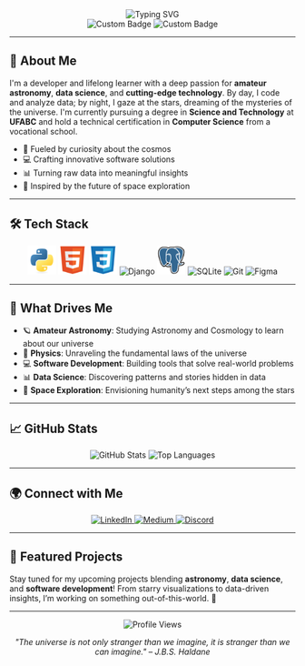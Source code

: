 <div align="center">
  <img src="https://readme-typing-svg.herokuapp.com?font=Space+Mono&size=28&duration=3500&color=00BFFF&center=true&vCenter=true&width=650&lines=Hey,+I'm+Henrique+Marques+Santos+Silva!;A+Developer+Stargazing+Through+Code+and+Cosmos;Passionate+About+Astronomy+and+Data+Science" alt="Typing SVG" />
  <br/>
  <img src="https://img.shields.io/badge/Coding%20the%20Universe-🌌-1E90FF?style=flat-square&logo=python" alt="Custom Badge"/>
  <img src="https://img.shields.io/badge/Exploring%20Data-📊-FF4500?style=flat-square&logo=jupyter" alt="Custom Badge"/>
</div>

---

## 🌌 About Me

I'm a developer and lifelong learner with a deep passion for **amateur astronomy**, **data science**, and **cutting-edge technology**. By day, I code and analyze data; by night, I gaze at the stars, dreaming of the mysteries of the universe. I'm currently pursuing a degree in **Science and Technology** at **UFABC** and hold a technical certification in **Computer Science** from a vocational school.

- 🔭 Fueled by curiosity about the cosmos
- 💻 Crafting innovative software solutions
- 📊 Turning raw data into meaningful insights
- 🚀 Inspired by the future of space exploration

---

## 🛠️ Tech Stack

<p align="center">
  <img src="https://raw.githubusercontent.com/devicons/devicon/master/icons/python/python-original.svg" alt="Python" width="50" height="50" title="Python"/>
  <img src="https://raw.githubusercontent.com/devicons/devicon/master/icons/html5/html5-original.svg" alt="HTML5" width="50" height="50" title="HTML5"/>
  <img src="https://raw.githubusercontent.com/devicons/devicon/master/icons/css3/css3-original.svg" alt="CSS3" width="50" height="50" title="CSS3"/>
  <img src="https://cdn.worldvectorlogo.com/logos/django.svg" alt="Django" width="50" height="50" title="Django"/>
  <img src="https://raw.githubusercontent.com/devicons/devicon/master/icons/postgresql/postgresql-original.svg" alt="PostgreSQL" width="50" height="50" title="PostgreSQL"/>
  <img src="https://www.vectorlogo.zone/logos/sqlite/sqlite-icon.svg" alt="SQLite" width="50" height="50" title="SQLite"/>
  <img src="https://www.vectorlogo.zone/logos/git-scm/git-scm-icon.svg" alt="Git" width="50" height="50" title="Git"/>
  <img src="https://www.vectorlogo.zone/logos/figma/figma-icon.svg" alt="Figma" width="50" height="50" title="Figma"/>
</p>

---

## 🌠 What Drives Me

- 🪐 **Amateur Astronomy**: Studying Astronomy and Cosmology to learn about our universe
- 🔭 **Physics**: Unraveling the fundamental laws of the universe
- 💻 **Software Development**: Building tools that solve real-world problems
- 📊 **Data Science**: Discovering patterns and stories hidden in data
- 🚀 **Space Exploration**: Envisioning humanity’s next steps among the stars

---

## 📈 GitHub Stats

<div align="center">
  <img src="https://github-readme-stats.vercel.app/api?username=Henrique123-Marques&show_icons=true&theme=aura&hide_border=true&count_private=true" alt="GitHub Stats" />
  <img src="https://github-readme-stats.vercel.app/api/top-langs/?username=Henrique123-Marques&layout=compact&theme=aura&hide_border=true" alt="Top Languages" />
</div>

---

## 🌍 Connect with Me

<p align="center">
  <a href="https://www.linkedin.com/in/hmss7/" target="_blank">
    <img src="https://raw.githubusercontent.com/rahuldkjain/github-profile-readme-generator/master/src/images/icons/Social/linked-in-alt.svg" alt="LinkedIn" height="35" width="45"/>
  </a>
  <a href="https://medium.com/@henriquemarquessantossilva" target="_blank">
    <img src="https://raw.githubusercontent.com/rahuldkjain/github-profile-readme-generator/master/src/images/icons/Social/medium.svg" alt="Medium" height="35" width="45"/>
  </a>
  <a href="https://discord.com/users/761332511061835807" target="_blank">
    <img src="https://raw.githubusercontent.com/rahuldkjain/github-profile-readme-generator/master/src/images/icons/Social/discord.svg" alt="Discord" height="35" width="45"/>
  </a>
</p>

---

## 🚀 Featured Projects

Stay tuned for my upcoming projects blending **astronomy**, **data science**, and **software development**! From starry visualizations to data-driven insights, I’m working on something out-of-this-world. 🌟

---

<div align="center">
  <img src="https://komarev.com/ghpvc/?username=Henrique123-Marques&style=flat-square&color=purple" alt="Profile Views" />
  <br/>
  <p><i>"The universe is not only stranger than we imagine, it is stranger than we can imagine." – J.B.S. Haldane</i></p>
</div>
